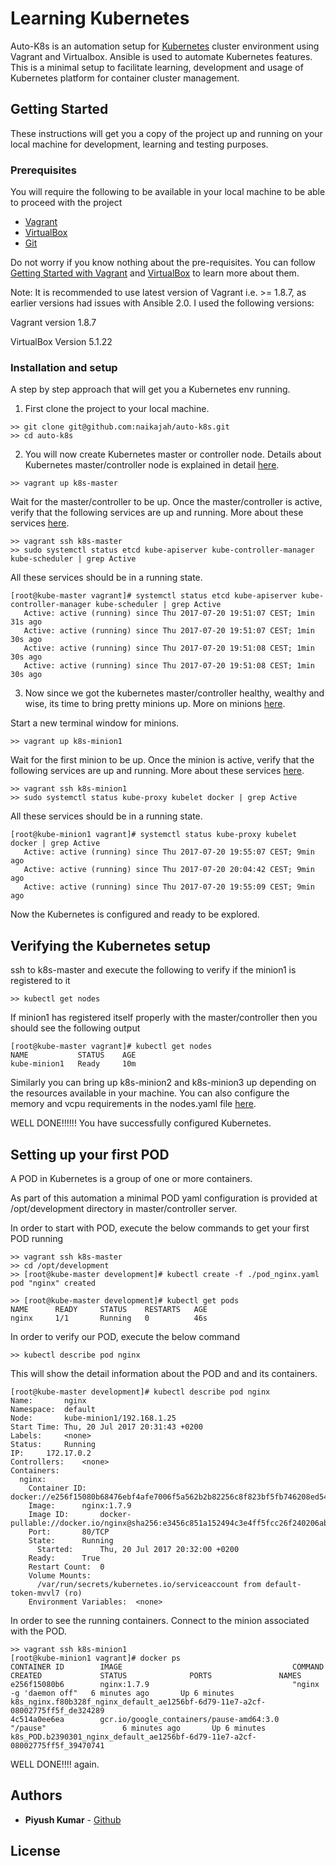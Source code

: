 # Learning Kubernetes

Auto-K8s is an automation setup for [Kubernetes](https://kubernetes.io/) cluster environment using Vagrant and Virtualbox. Ansible is used to automate Kubernetes features. This is a minimal setup to facilitate learning, development and usage of Kubernetes platform for container cluster management.

## Getting Started

These instructions will get you a copy of the project up and running on your local machine for development, learning and testing purposes.

### Prerequisites

You will require the following to be available in your local machine to be able to proceed with the project

- [Vagrant](https://www.vagrantup.com/downloads.html)
- [VirtualBox](https://www.virtualbox.org/wiki/Downloads)
- [Git](https://git-scm.com/downloads)

Do not worry if you know nothing about the pre-requisites. You can follow
[Getting Started with Vagrant](https://www.vagrantup.com/intro/getting-started/) and [VirtualBox](https://www.virtualbox.org/wiki/Technical_documentation) to learn more about them.

Note: It is recommended to use latest version of Vagrant i.e. >= 1.8.7, as earlier versions had issues with Ansible 2.0. I used the following versions:

Vagrant version 1.8.7

VirtualBox Version 5.1.22

### Installation and setup

A step by step approach that will get you a Kubernetes env running.

1. First clone the project to your local machine.

```
>> git clone git@github.com:naikajah/auto-k8s.git
>> cd auto-k8s
```

2. You will now create Kubernetes master or controller node. Details about Kubernetes master/controller node is explained in detail [here](kubernetes/playbooks/controller/README.md).

```
>> vagrant up k8s-master
```

Wait for the master/controller to be up. Once the master/controller is active, verify that the following services are up and running. More about these services [here](kubernetes/playbooks/controller/README.md).

```
>> vagrant ssh k8s-master
>> sudo systemctl status etcd kube-apiserver kube-controller-manager kube-scheduler | grep Active
```

All these services should be in a running state.

```
[root@kube-master vagrant]# systemctl status etcd kube-apiserver kube-controller-manager kube-scheduler | grep Active
   Active: active (running) since Thu 2017-07-20 19:51:07 CEST; 1min 31s ago
   Active: active (running) since Thu 2017-07-20 19:51:07 CEST; 1min 30s ago
   Active: active (running) since Thu 2017-07-20 19:51:08 CEST; 1min 30s ago
   Active: active (running) since Thu 2017-07-20 19:51:08 CEST; 1min 30s ago
```

3. Now since we got the kubernetes master/controller healthy, wealthy and wise, its time to bring pretty minions up. More on minions [here](kubernetes/playbooks/minion/README.md).

Start a new terminal window for minions.

```
>> vagrant up k8s-minion1
```

Wait for the first minion to be up. Once the minion is active, verify that the following services are up and running. More about these services [here](kubernetes/playbooks/minion/README.md).

```
>> vagrant ssh k8s-minion1
>> sudo systemctl status kube-proxy kubelet docker | grep Active
```

All these services should be in a running state.

```
[root@kube-minion1 vagrant]# systemctl status kube-proxy kubelet docker | grep Active
   Active: active (running) since Thu 2017-07-20 19:55:07 CEST; 9min ago
   Active: active (running) since Thu 2017-07-20 20:04:42 CEST; 9min ago
   Active: active (running) since Thu 2017-07-20 19:55:09 CEST; 9min ago
```

Now the Kubernetes is configured and ready to be explored.

## Verifying the Kubernetes setup

ssh to k8s-master and execute the following to verify if the minion1 is registered to it

```
>> kubectl get nodes
```

If minion1 has registered itself properly with the master/controller then you should see the following output

```
[root@kube-master vagrant]# kubectl get nodes
NAME           STATUS    AGE
kube-minion1   Ready     10m
```

Similarly you can bring up k8s-minion2 and k8s-minion3 up depending on the resources available in your machine. You can also configure the memory and vcpu requirements in the nodes.yaml file [here](nodes.yaml).

WELL DONE!!!!!! You have successfully configured Kubernetes.

## Setting up your first POD

A POD in Kubernetes is a group of one or more containers.

As part of this automation a minimal POD yaml configuration is provided at /opt/development directory in master/controller server.

In order to start with POD, execute the below commands to get your first POD running

```
>> vagrant ssh k8s-master
>> cd /opt/development
>> [root@kube-master development]# kubectl create -f ./pod_nginx.yaml
pod "nginx" created

>> [root@kube-master development]# kubectl get pods
NAME      READY     STATUS    RESTARTS   AGE
nginx     1/1       Running   0          46s
```

In order to verify our POD, execute the below command

```
>> kubectl describe pod nginx
```

This will show the  detail information about the POD and and its containers.

```
[root@kube-master development]# kubectl describe pod nginx
Name:		nginx
Namespace:	default
Node:		kube-minion1/192.168.1.25
Start Time:	Thu, 20 Jul 2017 20:31:43 +0200
Labels:		<none>
Status:		Running
IP:		172.17.0.2
Controllers:	<none>
Containers:
  nginx:
    Container ID:	docker://e256f15080b68476ebf4afe7006f5a562b2b82256c8f823bf5fb746208ed5416
    Image:		nginx:1.7.9
    Image ID:		docker-pullable://docker.io/nginx@sha256:e3456c851a152494c3e4ff5fcc26f240206abac0c9d794affb40e0714846c451
    Port:		80/TCP
    State:		Running
      Started:		Thu, 20 Jul 2017 20:32:00 +0200
    Ready:		True
    Restart Count:	0
    Volume Mounts:
      /var/run/secrets/kubernetes.io/serviceaccount from default-token-mvvl7 (ro)
    Environment Variables:	<none>
```

In order to see the running containers. Connect to the minion associated with the POD.

```
>> vagrant ssh k8s-minion1
[root@kube-minion1 vagrant]# docker ps
CONTAINER ID        IMAGE                                      COMMAND                  CREATED             STATUS              PORTS               NAMES
e256f15080b6        nginx:1.7.9                                "nginx -g 'daemon off"   6 minutes ago       Up 6 minutes                            k8s_nginx.f80b328f_nginx_default_ae1256bf-6d79-11e7-a2cf-08002775ff5f_de324289
4c514a0ee6ea        gcr.io/google_containers/pause-amd64:3.0   "/pause"                 6 minutes ago       Up 6 minutes                            k8s_POD.b2390301_nginx_default_ae1256bf-6d79-11e7-a2cf-08002775ff5f_39470741
```

WELL DONE!!!! again.

## Authors

* **Piyush Kumar** - [Github](https://github.com/naikajah)

## License
